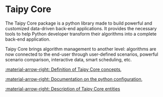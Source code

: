 # Taipy Core

The Taipy Core package is a python library made to build powerful and customized data-driven back-end applications.
It provides the necessary tools to help Python developer transform their algorithms into a complete
back-end application.

Taipy Core brings algorithm management to another level: algorithms are now connected to the end-user through
user-defined scenarios, powerful scenario comparison, interactive data, smart scheduling, etc.


[:material-arrow-right: Definition of Taipy Core concepts](concepts/index.md),

[:material-arrow-right: Documentation on the python configuration](config/index.md),

[:material-arrow-right: Description of Taipy Core entities](entities/index.md)

